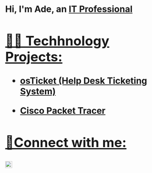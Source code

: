 <h1>Hi, I'm Ade, an <a href="https://www.linkedin.com/in/ade-abujade/">IT Professional

<h2>👨‍💻 Techhnology Projects:</h2>

- <b>osTicket (Help Desk Ticketing System)</b>
  
- <b>Cisco Packet Tracer</b>
  

<h2>🤳Connect with me:</h2>

[<img align="left" alt="Ade | LinkedIn" width="22px" src="https://cdn.jsdelivr.net/npm/simple-icons@v3/icons/linkedin.svg" />][linkedin]


[linkedin]: https://www.linkedin.com/in/ade-abujade/

